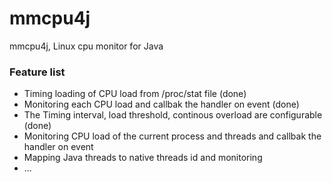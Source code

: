 # mmcpu4j
mmcpu4j, Linux cpu monitor for Java

### Feature list
* Timing loading of CPU load from /proc/stat file (done)
* Monitoring each CPU load and callbak the handler on event (done)
* The Timing interval, load threshold, continous overload are configurable (done)
* Monitoring CPU load of the current process and threads and callbak the handler on event
* Mapping Java threads to native threads id and monitoring
* ...


